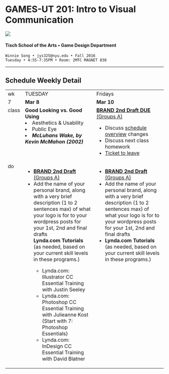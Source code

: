 # GAMES-UT 201: Intro to Visual Communication

![](http://www.fusionfilmfestival.com/wp-content/uploads/2013/01/tisch-logo-left.png)

#### Tisch School of the Arts • Game Design Department

    Winnie Song • jys325@nyu.edu • Fall 2016
    Tuesday • 4:55-7:35PM • Room: 2MTC MAGNET 830

---

## Schedule Weekly Detail

<table>
<tr>
<td>wk</td>
<td>TUESDAY</td>
<td>Fridays</td>
</tr>
<!-- dates -->
<tr>
  <td valign="top">7</td>
  <td valign="top"><strong>Mar 8</strong></td>
  <td valign="top"><strong>Mar 10</strong></td>
</tr>
<!-- class -->
<tr>
  <td valign="top" width="4%">class</td>
  <td valign="top" width="48%"><strong>Good Looking vs. Good Using</strong>
  <li>Aesthetics & Usability
  <li>Public Eye
  <li><i><strong>McLuhans Wake, by Kevin McMahon (2002)</strong></td>
  <td valign="top" width="48%"><strong><a href="../projects/dm1123_vfs_projects_logo.md">BRAND 2nd Draft DUE</a></strong> <a href="../projects/dm1123_vfs_groups.md" target="_blank">(Groups A)</a>
  <ul>
  <li>Discuss <a href="../dm1123_schedule_overview.md">schedule overview</a> changes</li>
   <li>Discuss next class homework</li>
    <li><a href="../projects/dm1123_vfs_tickets_to_leave.md">Ticket to leave</a></li>
  </ul>

  </td>
 
</tr>


<!-- do -->
<tr>
  <td valign="top">do</td>
  <td valign="top">
  <ul>
 <li><strong><a href="../projects/dm1123_vfs_projects_logo.md">BRAND 2nd Draft</a></strong> <a href="../projects/dm1123_vfs_groups.md" target="_blank">(Groups A)</a></li>
 <li>Add the name of your personal brand, along with a very brief description (1 to 2 sentences max) of what your logo is for to your wordpress posts for your 1st, 2nd and final drafts</li>
  <strong>Lynda.com Tutorials</strong> (as needed, based on your current skill levels in these programs.)
  <ul>
  <li>Lynda.com: Illustrator CC Essential Training with Justin Seeley</li>
  <li>Lynda.com: Photoshop CC Essential Training with Julieanne Kost (Start with 7: Photoshop Essentials)</li>
  <li>Lynda.com: InDesign CC Essential Training with David Blatner</li>
  </ul></td>
  <td valign="top">
  <ul>
   <li><strong><a href="../projects/dm1123_vfs_projects_logo.md">BRAND 2nd Draft</a></strong> <a href="../projects/dm1123_vfs_groups.md" target="_blank">(Groups A)</a></li>
   <li>Add the name of your personal brand, along with a very brief description (1 to 2 sentences max) of what your logo is for to your wordpress posts for your 1st, 2nd and final drafts</li>
  <li><strong>Lynda.com Tutorials</strong> (as needed, based on your current skill levels in these programs.)
  </ul></td>
</tr>
</table>









